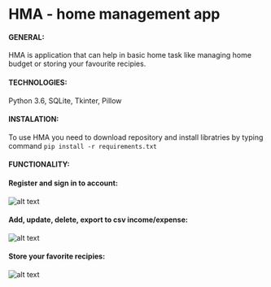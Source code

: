 # HMA - home management app

#### GENERAL:
HMA is application that can help in basic home task like managing home budget or storing your favourite recipies. 

#### TECHNOLOGIES:
Python 3.6, SQLite, Tkinter, Pillow 

#### INSTALATION:
To use HMA you need to download repository and install libratries by typing command
```pip install -r requirements.txt```

#### FUNCTIONALITY:

#### Register and sign in to account:

![alt text](https://github.com/MrGi89/HMA/blob/master/preview/login.gif)

#### Add, update, delete, export to csv income/expense:

![alt text](https://github.com/MrGi89/HMA/blob/master/preview/budget.gif)

#### Store your favorite recipies:

![alt text](https://github.com/MrGi89/HMA/blob/master/preview/cook.gif)
